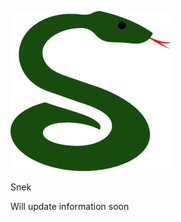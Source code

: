 ![Snek Logo](https://raw.githubusercontent.com/SnekCrypto/Snek/gh-pages/LOGO.png "SNEK")

Snek

Will update information soon
